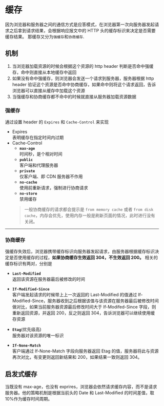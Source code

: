 # 缓存

因为浏览器和服务器之间的通信方式是应答模式，在浏览器第一次向服务器发起请求之后拿到请求结果，会根据响应报文中的 HTTP 头的缓存标识来决定是否需要缓存结果。
那缓存又分为`强缓存`和`协商缓存`.

## 机制

1. 当浏览器加载资源的时候会根据这个资源的 http header 判断是否命中强缓存，命中则直接从本地缓存中返回
2. 如果没有命中强缓存，则浏览器会发送一个请求到服务器，服务器根据 http header 验证这个资源是否命中协商缓存，如果命中则将这个请求返回，告诉浏览器可以直接从缓存中加载这个资源
3. 当强缓存和协商缓存都不命中的时候就直接从服务器加载资源数据
   
### 强缓存

通过设置 header 的 `Expires` 和 `Cache-Control` 来实现

- Expires  
  表明缓存在指定时间内过期
- Cache-Control
  - **`max-age`**    
    时间秒，是个相对时间    
  - **`public`**    
    客户端和代理服务器    
  - **`private`**    
    仅客户端、即 CDN 服务器不作用    
  - **`no-cache`**    
    使用前重新请求，强制进行协商请求    
  - **`no-store`**    
    禁用缓存    
  > 一般协商缓存的请求都会提示是 `from memory cache` 或者 `from disk cache`，内存会优先，使用内存一般是刷新页面的情况，此时进行没有关闭。
---
### 协商缓存
强缓存失效后，浏览器携带缓存标识向服务器发起请求，由服务器根据缓存标识决定是否使用缓存的过程，**如果协商缓存生效返回 304，不生效返回 200。**
相关的缓存标识有两对，分别是 
- **`Last-Modified`**   
  返回该资源在服务器最后被修改的时间
- **`If-Modified-Since`**   
  客户端发起请求的时候带上上一次返回的 Last-Modified 的值通过 If-Modified-Since，服务器收到之后根据该值与该资源在服务器最后被修改时间做对比，如果当前服务器资源最后修改时间大于 If-Modifed-Since 字段，则重新返回资源，并返回 200，反之则返回 304，告诉浏览器可以继续使用缓存资源

- **`Etag`**(优先级高)    
  服务器对该资源的唯一标识
- **`If-None-Match`**    
  客户端通过 If-None-Match 字段向服务器返回 Etag 的值，服务器将此与资源再次对比，有变更则返回新结果和 200，如果结果一致则返回 304。

## 启发式缓存
当既没有 max-age，也没有 exprires，浏览器会依然请求缓存内容，而不是请求服务器。他的策略机制是根据当前头的 Date 和 Last-Modified 的时间差值，取 10%作为缓存时间周期。
